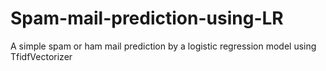 # Spam-mail-prediction-using-LR
A simple spam or ham mail prediction by a logistic regression model using TfidfVectorizer
